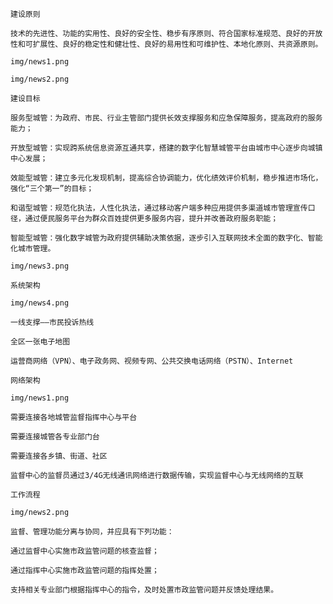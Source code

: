 ``` amtitle
建设原则
```

``` amtext animate=fade-left
技术的先进性、功能的实用性、良好的安全性、稳步有序原则、符合国家标准规范、良好的开放性和可扩展性、良好的稳定性和健壮性、良好的易用性和可维护性、本地化原则、共资源原则。
```

``` amimage
img/news1.png
```

``` amimage
img/news2.png
```

``` amtitle
建设目标
```

``` amtext animate=fade-left
服务型城管：为政府、市民、行业主管部门提供长效支撑服务和应急保障服务，提高政府的服务能力；
```

``` amtext animate=fade-left
开放型城管：实现跨系统信息资源互通共享，搭建的数字化智慧城管平台由城市中心逐步向城镇中心发展；
```

``` amtext animate=fade-left
效能型城管：建立多元化发现机制，提高综合协调能力，优化绩效评价机制，稳步推进市场化，强化“三个第一”的目标；
```

``` amtext animate=fade-left
和谐型城管：规范化执法，人性化执法，通过移动客户端多种应用提供多渠道城市管理宣传口径，通过便民服务平台为群众百姓提供更多服务内容，提升并改善政府服务职能；
```

``` amtext animate=fade-left
智能型城管：强化数字城管为政府提供辅助决策依据，逐步引入互联网技术全面的数字化、智能化城市管理。
```

``` amimage
img/news3.png
```

``` amtitle
系统架构
```

``` amimage
img/news4.png
```

``` amtext animate=fade-right li=◇
一线支撑——市民投诉热线
```

``` amtext animate=fade-right li=◇
全区一张电子地图
```

``` amtext animate=fade-right li=◇
运营商网络（VPN）、电子政务网、视频专网、公共交换电话网络（PSTN）、Internet
```

``` amtitle
网络架构
```

``` amimage
img/news1.png
```

``` amtext animate=fade-right li=◆
需要连接各地城管监督指挥中心与平台
```

``` amtext animate=fade-right li=◆
需要连接城管各专业部门台
```

``` amtext animate=fade-right li=◆
需要连接各乡镇、街道、社区
```

``` amtext animate=fade-right li=◆
监督中心的监督员通过3/4G无线通讯网络进行数据传输，实现监督中心与无线网络的互联
```

``` amtitle
工作流程
```

``` amimage
img/news2.png
```

``` amtext animate=fade-right
监督、管理功能分离与协同，并应具有下列功能：
```

``` amtext animate=fade-left" li=◇
通过监督中心实施市政监管问题的核查监督；
```

``` amtext animate=fade-right li=◇
通过指挥中心实施市政监管问题的指挥处置；
```

``` amtext animate=fade-left" li=◇
支持相关专业部门根据指挥中心的指令，及时处置市政监管问题并反馈处理结果。
```
